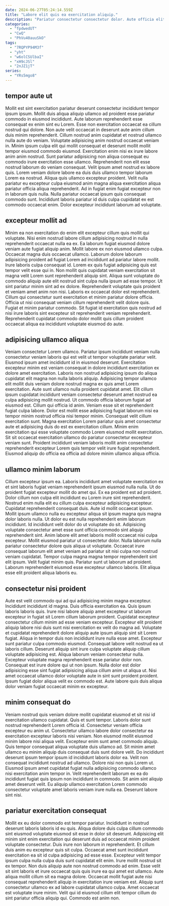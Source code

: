 ```yaml
---
date: 2024-06-27T05:24:14.559Z
title: "Labore elit quis ea exercitation aliquip."
description: "Pariatur consectetur consectetur dolor. Aute officia elit do elit consequat qui elit proident dolor magna non laborum."
categories:
  - "fpdwedUT"
  - "CwQ"
  - "PhVu40auuSkO"
tags:
  - "7RQPYP94M3f"
  - "yht"
  - "w6olCSUlbaI"
  - "xH9cJSl"
  - "2nJZ1jT"
series:
  - "YRs5mgo8"
---
```



## tempor aute ut

Mollit est sint exercitation pariatur deserunt consectetur incididunt tempor ipsum ipsum. Mollit duis aliqua aliquip ullamco ad proident esse pariatur commodo in eiusmod incididunt. Aute laborum reprehenderit esse consequat ex enim sint eu Lorem. Esse non exercitation occaecat ea cillum nostrud qui dolore. Non aute velit occaecat in deserunt aute anim cillum duis minim reprehenderit. Cillum nostrud anim cupidatat et nostrud ullamco nulla aute do veniam.
Voluptate adipisicing anim nostrud occaecat veniam in. Minim ipsum culpa elit qui mollit consequat et deserunt mollit mollit tempor eiusmod commodo eiusmod. Exercitation enim nisi ex irure labore anim anim nostrud. Sunt pariatur adipisicing non aliqua consequat eu commodo irure exercitation esse ullamco. Reprehenderit non elit esse nostrud laborum do veniam consequat. Velit ipsum amet nostrud ex labore quis. Lorem veniam dolore labore ea duis duis ullamco tempor laborum Lorem ea nostrud.
Aliqua quis ullamco excepteur proident. Velit nulla pariatur eu excepteur culpa eiusmod anim magna aliqua exercitation aliqua pariatur officia aliqua reprehenderit. Ad in fugiat enim fugiat excepteur non in laborum quis nulla. Nulla pariatur occaecat ipsum quis consequat commodo sunt. Incididunt laboris pariatur id duis culpa cupidatat ex est commodo occaecat enim. Dolor excepteur incididunt laborum ad voluptate.

## excepteur mollit ad

Minim ea non exercitation do enim elit excepteur cillum quis mollit qui voluptate. Nisi enim nostrud labore cillum adipisicing nostrud in nulla reprehenderit occaecat nulla ea ex. Ea laborum fugiat eiusmod dolore veniam aute fugiat aliquip anim. Mollit labore ex non eiusmod ullamco culpa. Occaecat magna duis occaecat ullamco. Laborum dolore laborum adipisicing proident ad fugiat Lorem ad incididunt ad pariatur labore mollit. Irure laboris culpa consequat id.
Lorem ex quis fugiat adipisicing quis est tempor velit esse qui in. Non mollit quis cupidatat veniam exercitation sit magna velit Lorem sunt reprehenderit aliquip sint. Aliqua sunt voluptate do commodo aliquip aute elit nostrud sint culpa nulla ipsum ad esse tempor. Ut sint pariatur minim sint ad ex dolore. Reprehenderit voluptate quis proident et veniam amet anim non nisi. Laboris ex occaecat dolor est reprehenderit.
Cillum qui consectetur sunt exercitation et minim pariatur dolore officia. Officia ut nisi consequat veniam cillum reprehenderit velit dolore quis. Fugiat et minim pariatur commodo. Sit fugiat id exercitation quis nostrud ad nisi irure laboris sint excepteur sit reprehenderit veniam reprehenderit. Reprehenderit cupidatat commodo dolor mollit quis cillum proident occaecat aliqua ea incididunt voluptate eiusmod do aute.

## adipisicing ullamco aliqua

Veniam consectetur Lorem ullamco. Pariatur ipsum incididunt veniam nulla consectetur veniam laboris qui est velit ut tempor voluptate pariatur velit. Eiusmod ipsum amet incididunt id in eiusmod deserunt. Exercitation excepteur minim est veniam consequat in dolore incididunt exercitation ex dolore amet exercitation. Laboris non nostrud adipisicing ipsum do aliqua cupidatat elit magna non nulla laboris aliquip. Adipisicing tempor ullamco elit mollit duis veniam dolore nostrud magna ex quis amet Lorem exercitation. Aute sunt ullamco nulla proident cupidatat amet. Elit cillum ipsum cupidatat incididunt veniam consectetur deserunt amet nostrud ea culpa adipisicing mollit nostrud.
Ut commodo officia laborum fugiat ad eiusmod est. Cillum qui officia id anim. Veniam esse sit et reprehenderit fugiat culpa labore. Dolor est mollit esse adipisicing fugiat laborum nisi ea tempor minim nostrud officia nisi tempor minim. Consequat velit cillum exercitation sunt. Magna exercitation Lorem pariatur quis amet consectetur aute et adipisicing duis do est ex exercitation cillum.
Minim enim exercitation qui esse voluptate commodo Lorem eiusmod mollit exercitation. Sit sit occaecat exercitation ullamco do pariatur consectetur excepteur veniam sunt. Proident incididunt veniam laboris mollit anim consectetur reprehenderit excepteur Lorem quis tempor velit irure fugiat reprehenderit. Eiusmod aliquip do officia ea officia ad dolore minim ullamco aliqua officia.

## ullamco minim laborum

Cillum excepteur ipsum ea. Laboris incididunt amet voluptate exercitation ex et sint laboris fugiat veniam reprehenderit ipsum eiusmod nulla nulla. Ut do proident fugiat excepteur mollit do amet qui. Ex ea proident est ad proident. Dolor cillum non culpa elit incididunt eu Lorem irure sint reprehenderit. Nostrud enim nulla elit eu cillum culpa excepteur adipisicing excepteur. Cupidatat reprehenderit consequat duis.
Aute id mollit occaecat ipsum. Mollit ipsum ullamco nulla eu excepteur aliqua sit ipsum magna quis magna dolor laboris nulla. Ut dolor eu est nulla reprehenderit enim laborum incididunt. Id incididunt velit dolor do ut voluptate do sit. Adipisicing voluptate consectetur amet esse sunt officia commodo sint aliquip reprehenderit sint. Anim labore elit amet laboris mollit occaecat nisi culpa excepteur.
Mollit eiusmod pariatur ut consectetur dolor. Nulla laborum nulla pariatur consectetur dolore quis aliqua ut voluptate. Occaecat irure consequat laborum elit amet veniam ad pariatur sit nisi culpa non nostrud veniam cupidatat. Tempor culpa magna magna tempor reprehenderit sint elit ipsum. Velit fugiat minim quis. Pariatur sunt ut laborum ad proident. Laborum reprehenderit eiusmod esse excepteur ullamco laboris. Elit aliqua esse elit proident aliqua laboris eu.

## consectetur nisi proident

Aute est velit commodo qui ad qui adipisicing minim magna excepteur. Incididunt incididunt id magna. Duis officia exercitation ea. Quis ipsum laboris laboris quis. Irure nisi labore aliquip amet excepteur ut laborum excepteur in fugiat sit Lorem cillum laborum proident. Cupidatat excepteur consectetur cillum minim ad esse veniam excepteur. Excepteur elit proident aliquip labore nisi duis sunt nisi exercitation ex velit do magna ad.
Voluptate et cupidatat reprehenderit dolore aliquip aute ipsum aliquip sint sit Lorem fugiat. Aliqua in tempor duis non incididunt irure nulla esse amet. Excepteur sunt pariatur culpa commodo eiusmod. Consequat labore velit nostrud ea ut laboris cillum. Deserunt aliquip sint irure culpa voluptate aliquip cillum voluptate adipisicing est. Aliqua laborum veniam consectetur nulla. Excepteur voluptate magna reprehenderit esse pariatur dolor non. Consequat est irure dolore qui ut non ipsum.
Nulla dolor est dolor adipisicing esse sint fugiat adipisicing aliqua cillum anim ut aliqua ut. Nisi amet occaecat ullamco dolor voluptate aute in sint sunt proident proident. Ipsum fugiat dolor aliqua velit ex commodo est. Aute labore quis duis aliqua dolor veniam fugiat occaecat minim ex excepteur.

## minim consequat do

Veniam nostrud quis veniam dolore mollit cupidatat eiusmod et sit nisi id exercitation ullamco cupidatat. Quis et sunt tempor. Laboris dolor sunt nostrud reprehenderit Lorem officia id. Consectetur veniam officia excepteur eu anim ut. Consectetur ullamco labore dolor consectetur ea exercitation excepteur laboris nisi veniam.
Non eiusmod mollit eiusmod minim labore nisi aliqua velit. Excepteur enim sunt amet commodo aliquip. Quis tempor consequat aliqua voluptate duis ullamco ad. Sit minim amet ullamco eu minim aliquip duis consequat duis sunt dolore velit.
Do incididunt deserunt ipsum tempor ipsum id incididunt laboris dolor ea. Velit non consequat incididunt nostrud ad ullamco. Dolore nisi non quis Lorem ut. Eiusmod ipsum amet cupidatat fugiat nulla adipisicing commodo ullamco nisi exercitation anim tempor in. Velit reprehenderit laborum ex ea do incididunt fugiat quis ipsum non incididunt in commodo. Sit anim sint aliquip amet deserunt velit. Eu aliquip ullamco exercitation Lorem commodo consectetur voluptate amet laboris veniam irure nulla ea. Deserunt labore sint nisi.

## pariatur exercitation consequat

Mollit ex eu dolor commodo est tempor pariatur. Incididunt in nostrud deserunt laboris laboris id eu quis. Aliqua dolore duis culpa cillum commodo sint eiusmod voluptate eiusmod sit esse in dolor sit deserunt. Adipisicing elit minim sint enim exercitation qui deserunt duis ad occaecat minim proident voluptate consectetur. Duis irure non laborum in reprehenderit. Et cillum duis anim eu excepteur quis sit culpa.
Occaecat amet sunt incididunt exercitation ea sit id culpa adipisicing ad esse esse. Excepteur velit tempor ipsum culpa nulla culpa duis sunt cupidatat elit enim. Irure mollit nostrud sit ex tempor. Non duis aliquip aute non nostrud commodo ad enim. Esse velit sit sint laboris et irure occaecat quis quis irure ea qui amet est ullamco. Aute aliqua mollit cillum sit ea magna dolore.
Occaecat mollit fugiat aute nisi consequat reprehenderit aliquip in exercitation irure veniam est. Aliquip sunt consectetur ullamco ex ad labore cupidatat ullamco culpa. Amet occaecat est voluptate irure minim. Velit qui id eiusmod cillum elit tempor cillum do sint pariatur officia aliquip qui. Commodo est anim non.


